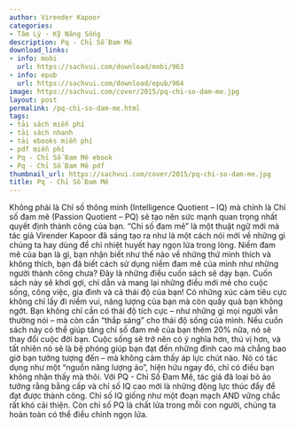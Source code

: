 ```yaml
---
author: Virender Kapoor
categories:
- Tâm Lý - Kỹ Năng Sống
description: Pq - Chỉ Số Đam Mê
download_links:
- info: mobi
  url: https://sachvui.com/download/mobi/963
- info: epub
  url: https://sachvui.com/download/epub/964
image: https://sachvui.com/cover/2015/pq-chi-so-dam-me.jpg
layout: post
permalink: /pq-chi-so-dam-me.html
tags:
- tải sách miễn phí
- tải sách nhanh
- tải ebooks miễn phí
- pdf miễn phí
- Pq - Chỉ Số Đam Mê ebook
- Pq - Chỉ Số Đam Mê pdf
thumbnail_url: https://sachvui.com/cover/2015/pq-chi-so-dam-me.jpg
title: Pq - Chỉ Số Đam Mê
---
```


 <div class="item-desc text-justify"> Không phải là Chỉ số thông minh (Intelligence Quotient – IQ) mà chính là Chỉ số đam mê (Passion Quotient – PQ) sẽ tạo nên sức mạnh quan trọng nhất quyết định thành công của bạn. “Chỉ số đam mê” là một thuật ngữ mới mà tác giả Virender Kapoor đã sáng tạo ra như là một cách nói mới về những gì chúng ta hay dùng để chỉ nhiệt huyết hay ngọn lửa trong lòng. Niềm đam mê của bạn là gì, bạn nhận biết như thế nào về những thứ mình thích và không thích, bạn đã biết cách sử dụng niềm đam mê của mình như những người thành công chưa? Đây là những điều cuốn sách sẽ dạy bạn. Cuốn sách này sẽ khơi gợi, chỉ dẫn và mang lại những điều mới mẻ cho cuộc sống, công việc, gia đình và cả thái độ của bạn! Có những xúc cảm tiêu cực không chỉ lấy đi niềm vui, năng lượng của bạn mà còn quấy quả bạn không ngớt. Bạn không chỉ cần có thái độ tích cực – như những gì mọi người vẫn thường nói – mà còn cần “thắp sáng” cho thái độ sống của mình. Nếu cuốn sách này có thể giúp tăng chỉ số đam mê của bạn thêm 20% nữa, nó sẽ thay đổi cuộc đời bạn. Cuộc sống sẽ trở nên có ý nghĩa hơn, thú vị hơn, và tất nhiên nó sẽ là bệ phóng giúp bạn đạt đến những đỉnh cao mà chẳng bao giờ bạn tưởng tượng đến – mà không cảm thấy áp lực chút nào. Nó có tác dụng như một “nguồn năng lượng ảo”, hiện hữu ngay đó, chỉ có điều bạn không nhận thấy mà thôi. Với PQ - Chỉ Số Đam Mê, tác giả đã loại bỏ ảo tưởng rằng bằng cấp và chỉ số IQ cao mới là những động lực thúc đẩy để đạt được thành công. Chỉ số IQ giống như một đoạn mạch AND vững chắc rất khó cải thiện. Còn chỉ số PQ là chất lửa trong mỗi con người, chúng ta hoàn toàn có thể điều chỉnh ngọn lửa. </div>